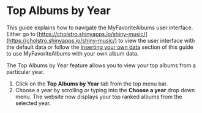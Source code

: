 # Top Albums by Year

This guide explains how to navigate the MyFavoriteAlbums user interface. Either go to [https://cholstro.shinyapps.io/shiny-music/](https://cholstro.shinyapps.io/shiny-music/) to view the user interface with the default data or follow the [Inserting your own data](inserting.md) section of this guide to use MyFavoriteAlbums with your own album data.

The Top Albums by Year feature allows you to view your top albums from a particular year.

1. Click on the **Top Albums by Year** tab from the top menu bar.  
2. Choose a year by scrolling or typing into the **Choose a year** drop down menu. The website now displays your top ranked albums from the selected year.